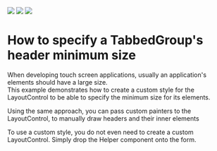 <!-- default badges list -->
![](https://img.shields.io/endpoint?url=https://codecentral.devexpress.com/api/v1/VersionRange/128633147/19.1.3%2B)
[![](https://img.shields.io/badge/Open_in_DevExpress_Support_Center-FF7200?style=flat-square&logo=DevExpress&logoColor=white)](https://supportcenter.devexpress.com/ticket/details/E2519)
[![](https://img.shields.io/badge/📖_How_to_use_DevExpress_Examples-e9f6fc?style=flat-square)](https://docs.devexpress.com/GeneralInformation/403183)
<!-- default badges end -->
# How to specify a TabbedGroup's header  minimum size


<p>When developing touch screen applications, usually an application's elements should have a large size.<br />
This example demonstrates how to create a custom style for the LayoutControl to be able to specify the minimum size for its elements.</p><p>Using the same approach, you can pass custom painters to the LayoutControl, to manually draw headers and their inner elements</p><p>To use a custom style, you do not even need to create a custom LayoutControl. Simply drop the Helper component onto the form.</p>

<br/>


